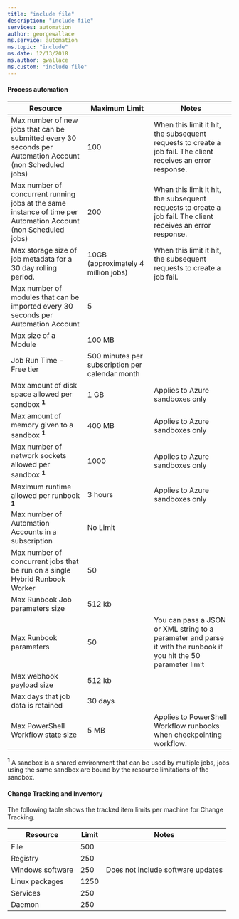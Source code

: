 ```yaml
---
title: "include file"
description: "include file"
services: automation
author: georgewallace
ms.service: automation
ms.topic: "include"
ms.date: 12/13/2018
ms.author: gwallace
ms.custom: "include file"
---
```


#### Process automation

| Resource | Maximum Limit |Notes|
| --- | --- |---|
| Max number of new jobs that can be submitted every 30 seconds per Automation Account (non Scheduled jobs) |100 |When this limit it hit, the subsequent requests to create a job fail. The client receives an error response.|
| Max number of concurrent running jobs at the same instance of time per Automation Account (non Scheduled jobs) |200 |When this limit it hit, the subsequent requests to create a job fail. The client receives an error response.|
| Max storage size of job metadata for a 30 day rolling period. | 10GB (approximately 4 million jobs)|When this limit it hit, the subsequent requests to create a job fail. |
| Max number of modules that can be imported every 30 seconds per Automation Account |5 ||
| Max size of a Module |100 MB ||
| Job Run Time - Free tier |500 minutes per subscription per calendar month ||
| Max amount of disk space allowed per sandbox **<sup>1</sup>** |1 GB |Applies to Azure sandboxes only|
| Max amount of memory given to a sandbox **<sup>1</sup>** |400 MB |Applies to Azure sandboxes only|
| Max number of network sockets allowed per sandbox **<sup>1</sup>** |1000 |Applies to Azure sandboxes only|
| Maximum runtime allowed per runbook  **<sup>1</sup>** |3 hours |Applies to Azure sandboxes only|
| Max number of Automation Accounts in a subscription |No Limit ||
|Max number of concurrent jobs that be run on a single Hybrid Runbook Worker|50 ||
| Max Runbook Job parameters size   | 512 kb||
| Max Runbook parameters   | 50|You can pass a JSON or XML string to a parameter and parse it with the runbook if you hit the 50 parameter limit|
| Max webhook payload size |  512 kb|
| Max days that job data is retained|30 days|
| Max PowerShell Workflow state size |5 MB| Applies to PowerShell Workflow runbooks when checkpointing workflow.|

**<sup>1</sup>** A sandbox is a shared environment that can be used by multiple jobs, jobs using the same sandbox are bound by the resource limitations of the sandbox.

#### Change Tracking and Inventory

The following table shows the tracked item limits per machine for Change Tracking.

| **Resource** | **Limit**| **Notes** |
|---|---|---|
|File|500||
|Registry|250||
|Windows software|250|Does not include software updates|
|Linux packages|1250||
|Services|250||
|Daemon|250||
